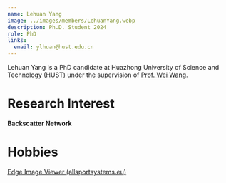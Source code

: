 ```yaml
---
name: Lehuan Yang
image: ../images/members/LehuanYang.webp
description: Ph.D. Student 2024
role: PhD
links:
  email: ylhuan@hust.edu.cn
---
```


Lehuan Yang is a PhD candidate at Huazhong University of Science and Technology (HUST) under the supervision of [Prof. Wei Wang](https://eic.hust.edu.cn/professor/wangwei/index.html). 


Research Interest
======
**Backscatter Network**


Hobbies
======
[Edge Image Viewer (allsportsystems.eu)](https://allsportsystems.eu/wp-content/uploads/2015/11/Badminton-1-M-1080x720.webp)
